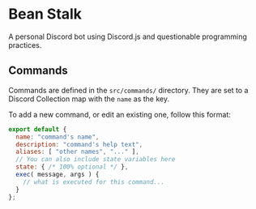 # Bean Stalk

A personal Discord bot using Discord.js and questionable programming practices.

## Commands

Commands are defined in the `src/commands/` directory.
They are set to a Discord Collection map with the `name` as the key.


To add a new command, or edit an existing one, follow this format:

```js
export default {
  name: "command's name",
  description: "command's help text",
  aliases: [ "other names", "..." ],
  // You can also include state variables here
  state: { /* 100% optional */ },
  exec( message, args ) {
    // what is executed for this command...
  }
};
```
